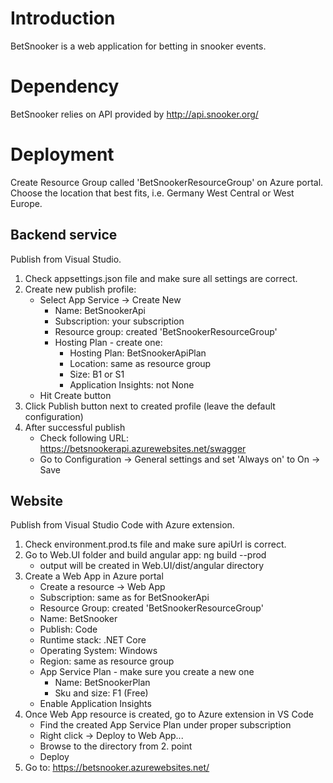 # Introduction
BetSnooker is a web application for betting in snooker events.

# Dependency
BetSnooker relies on API provided by http://api.snooker.org/

# Deployment
Create Resource Group called 'BetSnookerResourceGroup' on Azure portal.\
Choose the location that best fits, i.e. Germany West Central or West Europe.

## Backend service
Publish from Visual Studio.

1. Check appsettings.json file and make sure all settings are correct.
2. Create new publish profile:
   - Select App Service -> Create New
     - Name: BetSnookerApi
     - Subscription: your subscription
     - Resource group: created 'BetSnookerResourceGroup'
     - Hosting Plan - create one:
       - Hosting Plan: BetSnookerApiPlan
       - Location: same as resource group
       - Size: B1 or S1
       - Application Insights: not None
   - Hit Create button
3. Click Publish button next to created profile (leave the default configuration)
4. After successful publish
   - Check following URL: https://betsnookerapi.azurewebsites.net/swagger
   - Go to Configuration -> General settings and set 'Always on' to On -> Save

## Website
Publish from Visual Studio Code with Azure extension.

1. Check environment.prod.ts file and make sure apiUrl is correct.
2. Go to Web.UI folder and build angular app: ng build --prod
   - output will be created in Web.UI/dist/angular directory
3. Create a Web App in Azure portal
   - Create a resource -> Web App
   - Subscription: same as for BetSnookerApi
   - Resource Group: created 'BetSnookerResourceGroup'
   - Name: BetSnooker
   - Publish: Code
   - Runtime stack: .NET Core
   - Operating System: Windows
   - Region: same as resource group
   - App Service Plan - make sure you create a new one
     - Name: BetSnookerPlan
     - Sku and size: F1 (Free)
   - Enable Application Insights
4. Once Web App resource is created, go to Azure extension in VS Code
   - Find the created App Service Plan under proper subscription
   - Right click -> Deploy to Web App...
   - Browse to the directory from 2. point
   - Deploy
5. Go to: https://betsnooker.azurewebsites.net/